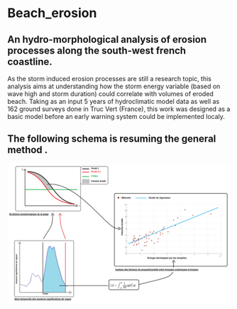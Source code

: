 # Beach_erosion

## An hydro-morphological analysis of erosion processes  along the south-west french coastline.

As the storm induced erosion processes are still a research topic, this analysis aims at understanding how the storm energy variable (based on wave high and storm duration) could correlate with volumes of eroded beach. Taking as an input 5 years of hydroclimatic model data as well as 162 ground surveys done in Truc Vert (France), this work was designed as a basic model before an early warning system could be implemented localy.


## The following schema is resuming the general method .


![alt text](https://raw.githubusercontent.com/Raph9989/Beach_erosion/master/images/schéma.png)
